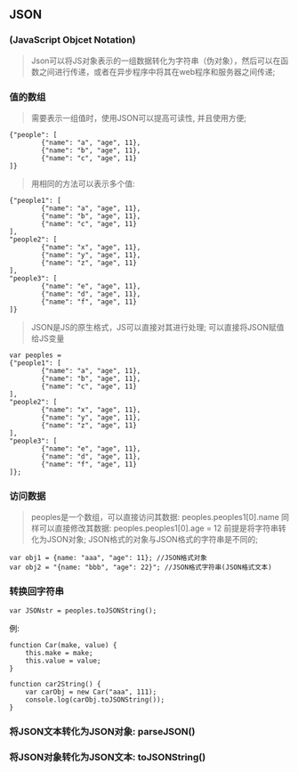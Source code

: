 ## **JSON**
### **(JavaScript Objcet Notation)**

> Json可以将JS对象表示的一组数据转化为字符串（伪对象），然后可以在函数之间进行传递，或者在异步程序中将其在web程序和服务器之间传递;

### **值的数组**
> 需要表示一组值时，使用JSON可以提高可读性, 并且使用方便;
```
{"people": [
        {"name": "a", "age", 11},
        {"name": "b", "age", 11},
        {"name": "c", "age", 11}
]}
```

> 用相同的方法可以表示多个值:
```
{"people1": [
        {"name": "a", "age", 11},
        {"name": "b", "age", 11},
        {"name": "c", "age", 11}
],
"people2": [
        {"name": "x", "age", 11},
        {"name": "y", "age", 11},
        {"name": "z", "age", 11}
],
"people3": [
        {"name": "e", "age", 11},
        {"name": "d", "age", 11},
        {"name": "f", "age", 11}
]}
```

> JSON是JS的原生格式，JS可以直接对其进行处理;
> 可以直接将JSON赋值给JS变量
```
var peoples = 
{"people1": [
        {"name": "a", "age", 11},
        {"name": "b", "age", 11},
        {"name": "c", "age", 11}
],
"people2": [
        {"name": "x", "age", 11},
        {"name": "y", "age", 11},
        {"name": "z", "age", 11}
],
"people3": [
        {"name": "e", "age", 11},
        {"name": "d", "age", 11},
        {"name": "f", "age", 11}
]};
```
### **访问数据**
> peoples是一个数组，可以直接访问其数据: peoples.peoples1[0].name
> 同样可以直接修改其数据: peoples.peoples1[0].age = 12
> 前提是将字符串转化为JSON对象;
> JSON格式的对象与JSON格式的字符串是不同的;
```
var obj1 = {name: "aaa", "age": 11}; //JSON格式对象
var obj2 = "{name: "bbb", "age": 22}"; //JSON格式字符串(JSON格式文本)
```

### **转换回字符串**
```
var JSONstr = peoples.toJSONString();
```
例: 
```
function Car(make, value) {
    this.make = make;
    this.value = value;
}

function car2String() { 
    var carObj = new Car("aaa", 111);
    console.log(carObj.toJSONString());
}
```
### **将JSON文本转化为JSON对象: parseJSON()**
### **将JSON对象转化为JSON文本: toJSONString()**




